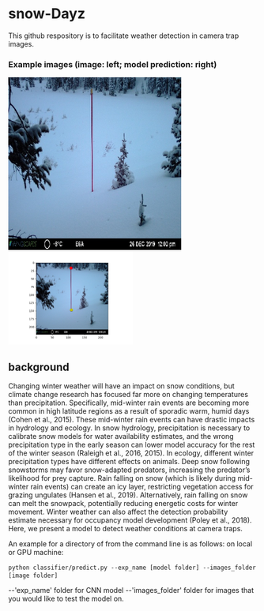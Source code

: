 # snow-Dayz

This github respository is to facilitate weather detection in camera trap images. 

### Example images (image: left; model prediction: right)

<img src="https://github.com/CV4EcologySchool/snow-Dayz/blob/main/snowpoles/example_imgs/E6A_WSCT0293.JPG" style="width: 350px;"> <img src="https://github.com/CV4EcologySchool/snow-Dayz/blob/main/snowpoles/example_imgs/eval_E6A_WSCT0293.JPG.png" width="50%">

## background

Changing winter weather will have an impact on snow conditions, but climate change research has focused far more on changing temperatures than precipitation. Specifically, mid-winter rain events are becoming more common in high latitude regions as a result of sporadic warm, humid days (Cohen et al., 2015). These mid-winter rain events can have drastic impacts in hydrology and ecology. In snow hydrology, precipitation is necessary to calibrate snow models for water availability estimates, and the wrong precipitation type in the early season can lower model accuracy for the rest of the winter season (Raleigh et al., 2016, 2015). In ecology, different winter precipitation types have different effects on animals. Deep snow following snowstorms may favor snow-adapted predators, increasing the predator’s likelihood for prey capture. Rain falling on snow (which is likely during mid-winter rain events) can create an icy layer, restricting vegetation access for grazing ungulates (Hansen et al., 2019). Alternatively, rain falling on snow can melt the snowpack, potentially reducing energetic costs for winter movement. Winter weather can also affect the detection probability estimate necessary for occupancy model development (Poley et al., 2018). Here, we present a model to detect weather conditions at camera traps. 

An example for a directory of  from the command line is as follows: 
on local or GPU machine:

```
python classifier/predict.py --exp_name [model folder] --images_folder [image folder]
```

--'exp_name' folder for CNN model 
--'images_folder' folder for images that you would like to test the model on. 
